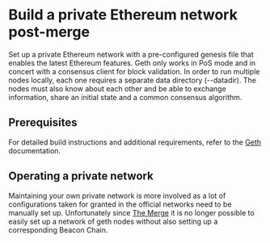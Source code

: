 # Build a private Ethereum network post-merge

Set up a private Ethereum network with a pre-configured genesis file that enables the latest Ethereum features. Geth only works in PoS mode and in concert with a consensus client for block validation. In order to run multiple nodes locally, each one requires a separate data directory (--datadir). The nodes must also know about each other and be able to exchange information, share an initial state and a common consensus algorithm.

## Prerequisites

For detailed build instructions and additional requirements, refer to the [Geth](https://geth.ethereum.org/docs) documentation.

## Operating a private network

Maintaining your own private network is more involved as a lot of configurations taken for granted in the official networks need to be manually set up. Unfortunately since [The Merge](https://ethereum.org/roadmap/merge) it is no longer possible to easily set up a network of geth nodes without also setting up a corresponding Beacon Chain.
